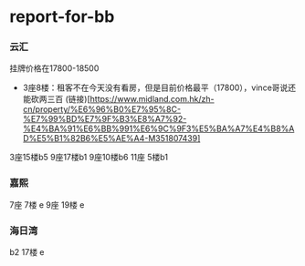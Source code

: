 # report-for-bb

### 云汇
挂牌价格在17800-18500

- 3座8楼：租客不在今天没有看房，但是目前价格最平（17800），vince哥说还能砍两三百 (链接)[https://www.midland.com.hk/zh-cn/property/%E6%96%B0%E7%95%8C-%E7%99%BD%E7%9F%B3%E8%A7%92-%E4%BA%91%E6%BB%991%E6%9C%9F3%E5%BA%A7%E4%B8%AD%E5%B1%82B6%E5%AE%A4-M351807439]

3座15楼b5
9座17楼b1
9座10楼b6
11座 5楼b1

### 嘉熙
7座 7楼 e
9座 19楼 e

### 海日湾
b2 17楼 e
